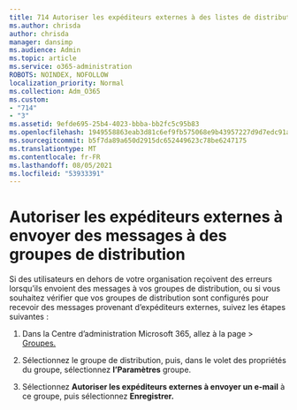 ```yaml
---
title: 714 Autoriser les expéditeurs externes à des listes de distribution de courrier électronique
ms.author: chrisda
author: chrisda
manager: dansimp
ms.audience: Admin
ms.topic: article
ms.service: o365-administration
ROBOTS: NOINDEX, NOFOLLOW
localization_priority: Normal
ms.collection: Adm_O365
ms.custom:
- "714"
- "3"
ms.assetid: 9efde695-25b4-4023-bbba-bb2fc5c95b83
ms.openlocfilehash: 1949558863eab3d81c6ef9fb575068e9b43957227d9d7edc91af71bd93364574
ms.sourcegitcommit: b5f7da89a650d2915dc652449623c78be6247175
ms.translationtype: MT
ms.contentlocale: fr-FR
ms.lasthandoff: 08/05/2021
ms.locfileid: "53933391"
---
```

# <a name="allow-external-senders-to-send-messages-to-distribution-groups"></a>Autoriser les expéditeurs externes à envoyer des messages à des groupes de distribution

Si des utilisateurs en dehors de votre organisation reçoivent des erreurs lorsqu’ils envoient des messages à vos groupes de distribution, ou si vous souhaitez vérifier que vos groupes de distribution sont configurés pour recevoir des messages provenant d’expéditeurs externes, suivez les étapes suivantes :

1. Dans la Centre d’administration Microsoft 365, allez à la page  >  [Groupes.](https://portal.office.com/adminportal/home#/groups)  

2. Sélectionnez le groupe de distribution, puis, dans le volet des propriétés du groupe, sélectionnez **l’Paramètres** groupe.

3. Sélectionnez **Autoriser les expéditeurs externes à envoyer un e-mail** à ce groupe, puis sélectionnez **Enregistrer.**
